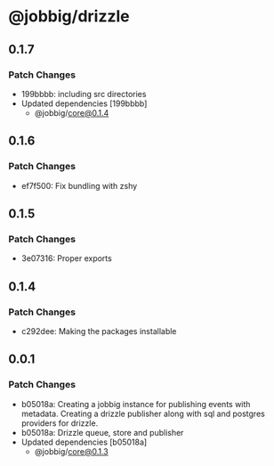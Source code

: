 # @jobbig/drizzle

## 0.1.7

### Patch Changes

- 199bbbb: including src directories
- Updated dependencies [199bbbb]
  - @jobbig/core@0.1.4

## 0.1.6

### Patch Changes

- ef7f500: Fix bundling with zshy

## 0.1.5

### Patch Changes

- 3e07316: Proper exports

## 0.1.4

### Patch Changes

- c292dee: Making the packages installable

## 0.0.1

### Patch Changes

- b05018a: Creating a jobbig instance for publishing events with metadata. Creating a drizzle publisher along with sql and postgres providers for drizzle.
- b05018a: Drizzle queue, store and publisher
- Updated dependencies [b05018a]
  - @jobbig/core@0.1.3
